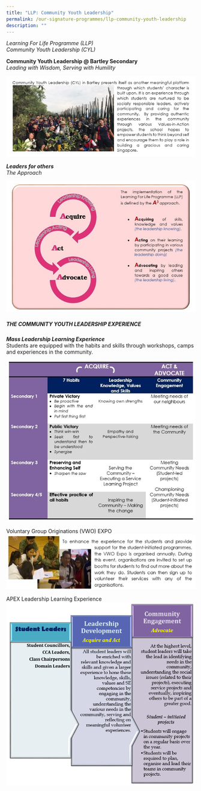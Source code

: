 ```yaml
---
title: "LLP: Community Youth Leadership"
permalink: /our-signature-programmes/llp-community-youth-leadership
description: ""
---
```

*Learning For Life Programme (LLP) <br>
Community Youth Leadership (CYL)*

**Community Youth Leadership @ Bartley Secondary** <br> *Leading with Wisdom, Serving with Humility*

![](/images/LLP%201.jpg)

***Leaders for others** <br>
The Approach*

![](/images/LLP%202.jpg)

##### THE COMMUNITY YOUTH LEADERSHIP EXPERIENCE

***Mass Leadership Learning Experience*** <br>
Students are equipped with the habits and skills through workshops, camps and experiences in the community.

![](/images/LLP%203.jpg)

Voluntary Group Originations (VWO) EXPO
![](/images/LLP%204.jpg)

APEX Leadership Learning Experience
![](/images/Apex%20Leadership%20Learning%20Experience.png)